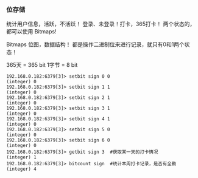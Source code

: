 ### 位存储

统计用户信息，活跃，不活跃！ 登录、未登录！打卡，365打卡！ 两个状态的，都可以使用 Bitmaps!

Bitmaps 位图，数据结构！ 都是操作二进制位来进行记录，就只有0和1两个状态！

365天 = 365 bit    1字节 = 8 bit

```shell
192.168.0.182:6379[3]> setbit sign 0 0
(integer) 0
192.168.0.182:6379[3]> setbit sign 1 1
(integer) 0
192.168.0.182:6379[3]> setbit sign 2 1
(integer) 0
192.168.0.182:6379[3]> setbit sign 3 1
(integer) 0
192.168.0.182:6379[3]> setbit sign 4 1
(integer) 0
192.168.0.182:6379[3]> setbit sign 5 0
(integer) 0
192.168.0.182:6379[3]> setbit sign 6 0
(integer) 0
192.168.0.182:6379[3]> getbit sign 3  #获取某一天的打卡情况
(integer) 1
192.168.0.182:6379[3]> bitcount sign  #统计本周打卡记录，是否有全勤
(integer) 4
```